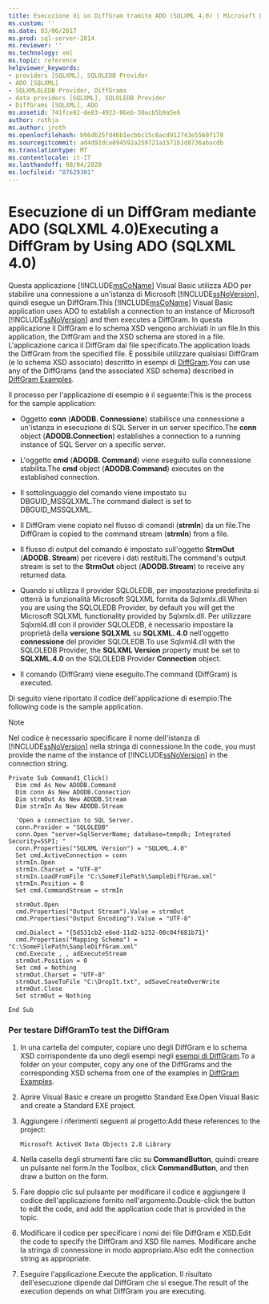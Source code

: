 ```yaml
---
title: Esecuzione di un DiffGram tramite ADO (SQLXML 4,0) | Microsoft Docs
ms.custom: ''
ms.date: 03/06/2017
ms.prod: sql-server-2014
ms.reviewer: ''
ms.technology: xml
ms.topic: reference
helpviewer_keywords:
- providers [SQLXML], SQLOLEDB Provider
- ADO [SQLXML]
- SQLXMLOLEDB Provider, DiffGrams
- data providers [SQLXML], SQLOLEDB Provider
- DiffGrams [SQLXML], ADO
ms.assetid: 741fce82-de83-4923-86eb-30acb5b9a5e6
author: rothja
ms.author: jroth
ms.openlocfilehash: b96db25fd46b1ecbbc15c8acd912743e5560f178
ms.sourcegitcommit: ad4d92dce894592a259721a1571b1d8736abacdb
ms.translationtype: MT
ms.contentlocale: it-IT
ms.lasthandoff: 08/04/2020
ms.locfileid: "87629301"
---
```

# <a name="executing-a-diffgram-by-using-ado-sqlxml-40"></a><span data-ttu-id="9d326-102">Esecuzione di un DiffGram mediante ADO (SQLXML 4.0)</span><span class="sxs-lookup"><span data-stu-id="9d326-102">Executing a DiffGram by Using ADO (SQLXML 4.0)</span></span>
  <span data-ttu-id="9d326-103">Questa applicazione [!INCLUDE[msCoName](../../../includes/msconame-md.md)] Visual Basic utilizza ADO per stabilire una connessione a un'istanza di Microsoft [!INCLUDE[ssNoVersion](../../../includes/ssnoversion-md.md)], quindi esegue un DiffGram.</span><span class="sxs-lookup"><span data-stu-id="9d326-103">This [!INCLUDE[msCoName](../../../includes/msconame-md.md)] Visual Basic application uses ADO to establish a connection to an instance of Microsoft [!INCLUDE[ssNoVersion](../../../includes/ssnoversion-md.md)] and then executes a DiffGram.</span></span> <span data-ttu-id="9d326-104">In questa applicazione il DiffGram e lo schema XSD vengono archiviati in un file.</span><span class="sxs-lookup"><span data-stu-id="9d326-104">In this application, the DiffGram and the XSD schema are stored in a file.</span></span> <span data-ttu-id="9d326-105">L'applicazione carica il DiffGram dal file specificato.</span><span class="sxs-lookup"><span data-stu-id="9d326-105">The application loads the DiffGram from the specified file.</span></span> <span data-ttu-id="9d326-106">È possibile utilizzare qualsiasi DiffGram (e lo schema XSD associato) descritto in esempi di [DiffGram](diffgram-examples-sqlxml-4-0.md).</span><span class="sxs-lookup"><span data-stu-id="9d326-106">You can use any of the DiffGrams (and the associated XSD schema) described in [DiffGram Examples](diffgram-examples-sqlxml-4-0.md).</span></span>  
  
 <span data-ttu-id="9d326-107">Il processo per l'applicazione di esempio è il seguente:</span><span class="sxs-lookup"><span data-stu-id="9d326-107">This is the process for the sample application:</span></span>  
  
-   <span data-ttu-id="9d326-108">Oggetto **conn** (**ADODB. Connessione**) stabilisce una connessione a un'istanza in esecuzione di SQL Server in un server specifico.</span><span class="sxs-lookup"><span data-stu-id="9d326-108">The **conn** object (**ADODB.Connection**) establishes a connection to a running instance of SQL Server on a specific server.</span></span>  
  
-   <span data-ttu-id="9d326-109">L'oggetto **cmd** (**ADODB. Command**) viene eseguito sulla connessione stabilita.</span><span class="sxs-lookup"><span data-stu-id="9d326-109">The **cmd** object (**ADODB.Command**) executes on the established connection.</span></span>  
  
-   <span data-ttu-id="9d326-110">Il sottolinguaggio del comando viene impostato su DBGUID_MSSQLXML.</span><span class="sxs-lookup"><span data-stu-id="9d326-110">The command dialect is set to DBGUID_MSSQLXML.</span></span>  
  
-   <span data-ttu-id="9d326-111">Il DiffGram viene copiato nel flusso di comandi (**strmIn**) da un file.</span><span class="sxs-lookup"><span data-stu-id="9d326-111">The DiffGram is copied to the command stream (**strmIn**) from a file.</span></span>  
  
-   <span data-ttu-id="9d326-112">Il flusso di output del comando è impostato sull'oggetto **StrmOut** (**ADODB. Stream**) per ricevere i dati restituiti.</span><span class="sxs-lookup"><span data-stu-id="9d326-112">The command's output stream is set to the **StrmOut** object (**ADODB.Stream**) to receive any returned data.</span></span>  
  
-   <span data-ttu-id="9d326-113">Quando si utilizza il provider SQLOLEDB, per impostazione predefinita si otterrà la funzionalità Microsoft SQLXML fornita da Sqlxmlx.dll.</span><span class="sxs-lookup"><span data-stu-id="9d326-113">When you are using the SQLOLEDB Provider, by default you will get the Microsoft SQLXML functionality provided by Sqlxmlx.dll.</span></span> <span data-ttu-id="9d326-114">Per utilizzare Sqlxml4.dll con il provider SQLOLEDB, è necessario impostare la proprietà della **versione SQLXML** su **SQLXML. 4.0** nell'oggetto **connessione** del provider SQLOLEDB.</span><span class="sxs-lookup"><span data-stu-id="9d326-114">To use Sqlxml4.dll with the SQLOLEDB Provider, the **SQLXML Version** property must be set to **SQLXML.4.0** on the SQLOLEDB Provider **Connection** object.</span></span>  
  
-   <span data-ttu-id="9d326-115">Il comando (DiffGram) viene eseguito.</span><span class="sxs-lookup"><span data-stu-id="9d326-115">The command (DiffGram) is executed.</span></span>  
  
 <span data-ttu-id="9d326-116">Di seguito viene riportato il codice dell'applicazione di esempio:</span><span class="sxs-lookup"><span data-stu-id="9d326-116">The following code is the sample application.</span></span>  
  
> [!NOTE]  
>  <span data-ttu-id="9d326-117">Nel codice è necessario specificare il nome dell'istanza di [!INCLUDE[ssNoVersion](../../../includes/ssnoversion-md.md)] nella stringa di connessione.</span><span class="sxs-lookup"><span data-stu-id="9d326-117">In the code, you must provide the name of the instance of [!INCLUDE[ssNoVersion](../../../includes/ssnoversion-md.md)] in the connection string.</span></span>  
  
```  
Private Sub Command1_Click()  
  Dim cmd As New ADODB.Command  
  Dim conn As New ADODB.Connection  
  Dim strmOut As New ADODB.Stream  
  Dim strmIn As New ADODB.Stream  
  
  'Open a connection to SQL Server.  
  conn.Provider = "SQLOLEDB"  
  conn.Open "server=SqlServerName; database=tempdb; Integrated Security=SSPI; "  
  conn.Properties("SQLXML Version") = "SQLXML.4.0"  
  Set cmd.ActiveConnection = conn  
  strmIn.Open  
  strmIn.Charset = "UTF-8"  
  strmIn.LoadFromFile "C:\SomeFilePath\SampleDiffGram.xml"  
  strmIn.Position = 0  
  Set cmd.CommandStream = strmIn  
  
  strmOut.Open  
  cmd.Properties("Output Stream").Value = strmOut  
  cmd.Properties("Output Encoding").Value = "UTF-8"  
  
  cmd.Dialect = "{5d531cb2-e6ed-11d2-b252-00c04f681b71}"  
  cmd.Properties("Mapping Schema") = "C:\SomeFilePath\SampleDiffGram.xml"  
  cmd.Execute , , adExecuteStream  
  strmOut.Position = 0  
  Set cmd = Nothing  
  strmOut.Charset = "UTF-8"  
  strmOut.SaveToFile "C:\DropIt.txt", adSaveCreateOverWrite  
  strmOut.Close  
  Set strmOut = Nothing  
  
End Sub  
```  
  
### <a name="to-test-the-diffgram"></a><span data-ttu-id="9d326-118">Per testare DiffGram</span><span class="sxs-lookup"><span data-stu-id="9d326-118">To test the DiffGram</span></span>  
  
1.  <span data-ttu-id="9d326-119">In una cartella del computer, copiare uno degli DiffGram e lo schema XSD corrispondente da uno degli esempi negli [esempi di DiffGram](diffgram-examples-sqlxml-4-0.md).</span><span class="sxs-lookup"><span data-stu-id="9d326-119">To a folder on your computer, copy any one of the DiffGrams and the corresponding XSD schema from one of the examples in [DiffGram Examples](diffgram-examples-sqlxml-4-0.md).</span></span>  
  
2.  <span data-ttu-id="9d326-120">Aprire Visual Basic e creare un progetto Standard Exe.</span><span class="sxs-lookup"><span data-stu-id="9d326-120">Open Visual Basic and create a Standard EXE project.</span></span>  
  
3.  <span data-ttu-id="9d326-121">Aggiungere i riferimenti seguenti al progetto:</span><span class="sxs-lookup"><span data-stu-id="9d326-121">Add these references to the project:</span></span>  
  
    ```  
    Microsoft ActiveX Data Objects 2.8 Library  
    ```  
  
4.  <span data-ttu-id="9d326-122">Nella casella degli strumenti fare clic su **CommandButton**, quindi creare un pulsante nel form.</span><span class="sxs-lookup"><span data-stu-id="9d326-122">In the Toolbox, click **CommandButton**, and then draw a button on the form.</span></span>  
  
5.  <span data-ttu-id="9d326-123">Fare doppio clic sul pulsante per modificare il codice e aggiungere il codice dell'applicazione fornito nell'argomento.</span><span class="sxs-lookup"><span data-stu-id="9d326-123">Double-click the button to edit the code, and add the application code that is provided in the topic.</span></span>  
  
6.  <span data-ttu-id="9d326-124">Modificare il codice per specificare i nomi dei file DiffGram e XSD.</span><span class="sxs-lookup"><span data-stu-id="9d326-124">Edit the code to specify the DiffGram and XSD file names.</span></span> <span data-ttu-id="9d326-125">Modificare anche la stringa di connessione in modo appropriato.</span><span class="sxs-lookup"><span data-stu-id="9d326-125">Also edit the connection string as appropriate.</span></span>  
  
7.  <span data-ttu-id="9d326-126">Eseguire l'applicazione.</span><span class="sxs-lookup"><span data-stu-id="9d326-126">Execute the application.</span></span> <span data-ttu-id="9d326-127">Il risultato dell'esecuzione dipende dal DiffGram che si esegue.</span><span class="sxs-lookup"><span data-stu-id="9d326-127">The result of the execution depends on what DiffGram you are executing.</span></span>  
  
  
